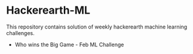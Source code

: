 # Hackerearth-ML
This repository contains solution of weekly hackerearth machine learning challenges.

* Who wins the Big Game - Feb ML Challenge
